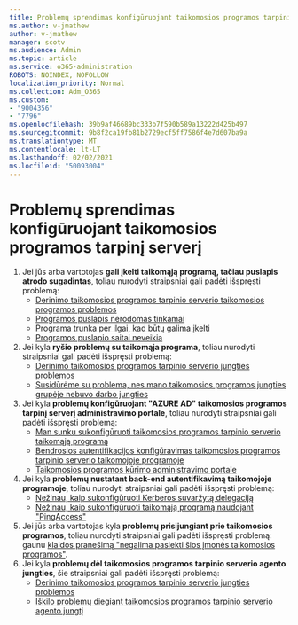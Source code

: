 ```yaml
---
title: Problemų sprendimas konfigūruojant taikomosios programos tarpinį serverį
ms.author: v-jmathew
author: v-jmathew
manager: scotv
ms.audience: Admin
ms.topic: article
ms.service: o365-administration
ROBOTS: NOINDEX, NOFOLLOW
localization_priority: Normal
ms.collection: Adm_O365
ms.custom:
- "9004356"
- "7796"
ms.openlocfilehash: 39b9af46689bc333b7f590b589a13222d425b497
ms.sourcegitcommit: 9b8f2ca19fb81b2729ecf5ff7586f4e7d607ba9a
ms.translationtype: MT
ms.contentlocale: lt-LT
ms.lasthandoff: 02/02/2021
ms.locfileid: "50093004"
---
```

# <a name="resolve-problems-when-configuring-the-app-proxy"></a>Problemų sprendimas konfigūruojant taikomosios programos tarpinį serverį

1. Jei jūs arba vartotojas **gali įkelti taikomąją programą, tačiau puslapis atrodo sugadintas**, toliau nurodyti straipsniai gali padėti išspręsti problemą:
    - [Derinimo taikomosios programos tarpinio serverio taikomosios programos problemos](https://docs.microsoft.com/azure/active-directory/manage-apps/application-proxy-debug-apps)
    - [Programos puslapis nerodomas tinkamai](https://docs.microsoft.com/azure/active-directory/application-proxy-page-appearance-broken-problem)
    - [Programa trunka per ilgai, kad būtų galima įkelti](https://docs.microsoft.com/azure/active-directory/application-proxy-page-load-speed-problem)
    - [Programos puslapio saitai neveikia](https://docs.microsoft.com/azure/active-directory/application-proxy-page-links-broken-problem)
2. Jei kyla **ryšio problemų su taikomąja programa**, toliau nurodyti straipsniai gali padėti išspręsti problemą:
    - [Derinimo taikomosios programos tarpinio serverio jungties problemos](https://docs.microsoft.com/azure/active-directory/manage-apps/application-proxy-debug-connectors)
    - [Susidūrėme su problema, nes mano taikomosios programos jungties grupėje nebuvo darbo jungties](https://docs.microsoft.com/azure/active-directory/application-proxy-connectivity-no-working-connector)
3. Jei kyla **problemų konfigūruojant "AZURE AD" taikomosios programos tarpinį serverį administravimo portale**, toliau nurodyti straipsniai gali padėti išspręsti problemą:
    - [Man sunku sukonfigūruoti taikomosios programos tarpinio serverio taikomąją programą](https://docs.microsoft.com/azure/active-directory/application-proxy-config-how-to)
    - [Bendrosios autentifikacijos konfigūravimas taikomosios programos tarpinio serverio taikomojoje programoje](https://docs.microsoft.com/azure/active-directory/application-proxy-config-sso-how-to)
    - [Taikomosios programos kūrimo administravimo portale](https://docs.microsoft.com/azure/active-directory/application-proxy-config-problem)
4. Jei kyla **problemų nustatant back-end autentifikavimą taikomojoje programoje**, toliau nurodyti straipsniai gali padėti išspręsti problemą:
    - [Nežinau, kaip sukonfigūruoti Kerberos suvaržytą delegaciją](https://docs.microsoft.com/azure/active-directory/application-proxy-back-end-kerberos-constrained-delegation-how-to)
    - [Nežinau, kaip sukonfigūruoti taikomąją programą naudojant "PingAccess"](https://docs.microsoft.com/azure/active-directory/application-proxy-back-end-ping-access-how-to)
5. Jei jūs arba vartotojas kyla **problemų prisijungiant prie taikomosios programos**, toliau nurodyti straipsniai gali padėti išspręsti problemą: gaunu [klaidos pranešimą "negalima pasiekti šios įmonės taikomosios programos"](https://docs.microsoft.com/azure/active-directory/application-proxy-sign-in-bad-gateway-timeout-error).
6. Jei kyla **problemų dėl taikomosios programos tarpinio serverio agento jungties**, šie straipsniai gali padėti išspręsti problemą:
    - [Derinimo taikomosios programos tarpinio serverio jungties problemos](https://docs.microsoft.com/azure/active-directory/manage-apps/application-proxy-debug-connectors)
    - [Iškilo problemų diegiant taikomosios programos tarpinio serverio agento jungtį](https://docs.microsoft.com/azure/active-directory/application-proxy-connector-installation-problem)
